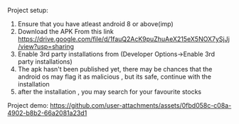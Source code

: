 Project setup:
1) Ensure that you have atleast android 8 or above(imp)
2) Download the APK From this link https://drive.google.com/file/d/1fauQ2AcK9puZhuAeX215eX5NOX7ySjJj/view?usp=sharing
3) Enable 3rd party installations from (Developer Options->Enable 3rd party installations)
4) The apk hasn't been published yet, there may be chances that the android os may flag it as malicious , but its safe, continue with the installation 
5) after the installation , you may search for your favourite stocks


Project demo:
https://github.com/user-attachments/assets/0fbd058c-c08a-4902-b8b2-66a2081a23d1




